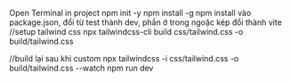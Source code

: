 Open Terminal in project
npm init -y 
npm install -g
npm install
vào package.json, đổi từ test thành dev, phần ở trong ngoặc kép đổi thành vite
//setup tailwind css
npx tailwindcss-cli build css/tailwind.css -o build/tailwind.css

//build lại sau khi custom 
npx tailwindcss -i css/tailwind.css -o build/tailwind.css --watch
npm run dev